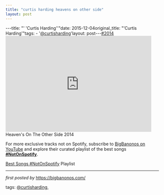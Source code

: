 ```yaml
---
title: "curtis harding heavens on other side"
layout: post
---
```

---title: "' 'Curtis Harding''"date: 2015-12-04original_title: "'Curtis Harding'"tags:  - '[@curtisharding](/tags/curtisharding/)'layout: post---[#2014](/tags/2014/) <br /><iframe width="95%" height="315" src="https://www.youtube.com/embed/egLkhbIYS6Y?list=PLtuNtuTatqI1cR9clFS2SGyRMUnX2VoJk" frameborder="0" allowfullscreen></iframe><br />Heaven's On The Other Side 2014<!--Subscribe and Playlist Links--><div>    <p>For more exclusive tracks not on Spotify, subscribe to <a href="https://www.youtube.com/[@BigBanonos](/tags/BigBanonos/)" target="_blank">BigBanonos on YouTube</a> and explore their curated playlist of the best songs <strong>[#NotOnSpotify](/tags/NotOnSpotify/)</strong>.</p>    <p><a href="https://www.youtube.com/playlist?list=PLtuNtuTatqI0kFahUCbtbfenC_ET5O_tr" target="_blank">Best Songs [#NotOnSpotify](/tags/NotOnSpotify/) Playlist<br /></a></p></div><hr /><p><em>first posted by</em> <a href="https://bigbanonos.com/" rel="noopener" target="_new">https://bigbanonos.com/</a></p><p>tags: [@curtisharding](/tags/curtisharding/),</p>